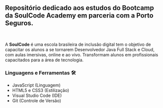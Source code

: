 <h2>Repositório dedicado aos estudos do Bootcamp da SoulCode Academy em parceria com a Porto Seguros. </h2>  
<br>
<p>A <strong>SoulCode</strong> é uma escola brasileira de inclusão digital tem o objetivo de capacitar os alunos a se tornarem Desenvolvedor Java Full Stack e Cloud, com aulas imersivas, online e ao vivo. Transformam alunos em profissionais capacitados para a área de tecnologia.</p>

### **Linguagens e Ferramentas** 🛠

-   JavaScript (Linguagem)
-   HTML5 e CSS3 (Estilização)
-   Visual Studio Code (IDE)
-   Git (Controle de Versão)
